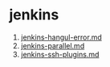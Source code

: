 # jenkins

1. [jenkins-hangul-error.md](jenkins-hangul-error.md "mention")
2. [jenkins-parallel.md](jenkins-parallel.md "mention")
3. [jenkins-ssh-plugins.md](jenkins-ssh-plugins.md "mention")
